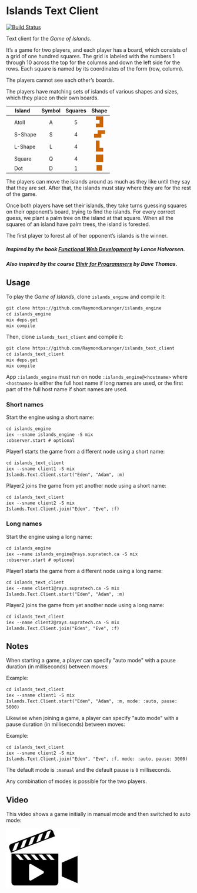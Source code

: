 # Islands Text Client

[![Build Status](https://travis-ci.org/RaymondLoranger/islands_text_client.svg?branch=master)](https://travis-ci.org/RaymondLoranger/islands_text_client)

Text client for the _Game of Islands_.

It’s a game for two players, and each player has a board, which consists of a
grid of one hundred squares. The grid is labeled with the numbers 1 through
10 across the top for the columns and down the left side for the rows. Each
square is named by its coordinates of the form (row, column).

The players cannot see each other’s boards.

The players have matching sets of islands of various shapes and sizes, which
they place on their own boards.

| Island                          | Symbol | Squares |        Shape        |
| ------------------------------- | :----: | :-----: | :-----------------: |
| &nbsp;&nbsp;&nbsp;&nbsp;Atoll   |   A    |    5    |   ![atoll][atoll]   |
| &nbsp;&nbsp;&nbsp;&nbsp;S-Shape |   S    |    4    | ![s-shape][s-shape] |
| &nbsp;&nbsp;&nbsp;&nbsp;L-Shape |   L    |    4    | ![l-shape][l-shape] |
| &nbsp;&nbsp;&nbsp;&nbsp;Square  |   Q    |    4    |  ![square][square]  |
| &nbsp;&nbsp;&nbsp;&nbsp;Dot     |   D    |    1    |     ![dot][dot]     |

The players can move the islands around as much as they like until they say
that they are set. After that, the islands must stay where they are for the
rest of the game.

Once both players have set their islands, they take turns guessing squares
on their opponent’s board, trying to find the islands. For every correct guess,
we plant a palm tree on the island at that square. When all the squares
of an island have palm trees, the island is forested.

The first player to forest all of her opponent’s islands is the winner.

##### Inspired by the book [Functional Web Development](https://pragprog.com/titles/lhelph/functional-web-development-with-elixir-otp-and-phoenix/) by Lance Halvorsen.

##### Also inspired by the course [Elixir for Programmers](https://codestool.coding-gnome.com/courses/elixir-for-programmers) by Dave Thomas.

## Usage

To play the _Game of Islands_, clone `islands_engine` and compile it:

```
git clone https://github.com/RaymondLoranger/islands_engine
cd islands_engine
mix deps.get
mix compile
```

Then, clone `islands_text_client` and compile it:

```
git clone https://github.com/RaymondLoranger/islands_text_client
cd islands_text_client
mix deps.get
mix compile
```

App `:islands_engine` must run on node `:islands_engine@<hostname>` where
`<hostname>` is either the full host name if long names are used, or the first
part of the full host name if short names are used.

### Short names

Start the engine using a short name:

```
cd islands_engine
iex --sname islands_engine -S mix
:observer.start # optional
```

Player1 starts the game from a different node using a short name:

```
cd islands_text_client
iex --sname client1 -S mix
Islands.Text.Client.start("Eden", "Adam", :m)
```

Player2 joins the game from yet another node using a short name:

```
cd islands_text_client
iex --sname client2 -S mix
Islands.Text.Client.join("Eden", "Eve", :f)
```

### Long names

Start the engine using a long name:

```
cd islands_engine
iex --name islands_engine@rays.supratech.ca -S mix
:observer.start # optional
```

Player1 starts the game from a different node using a long name:

```
cd islands_text_client
iex --name client1@rays.supratech.ca -S mix
Islands.Text.Client.start("Eden", "Adam", :m)
```

Player2 joins the game from yet another node using a long name:

```
cd islands_text_client
iex --name client2@rays.supratech.ca -S mix
Islands.Text.Client.join("Eden", "Eve", :f)
```

## Notes

When starting a game, a player can specify "auto mode" with a pause duration
(in milliseconds) between moves:

Example:

```
cd islands_text_client
iex --sname client1 -S mix
Islands.Text.Client.start("Eden", "Adam", :m, mode: :auto, pause: 5000)
```

Likewise when joining a game, a player can specify "auto mode" with a pause
duration (in milliseconds) between moves:

Example:

```
cd islands_text_client
iex --sname client2 -S mix
Islands.Text.Client.join("Eden", "Eve", :f, mode: :auto, pause: 3000)
```

The default mode is `:manual` and the default pause is `0` milliseconds.

Any combination of modes is possible for the two players.

## Video

This video shows a game initially in manual mode and then switched to auto mode:

[![Game of Islands - Video][video]][video-link]

[atoll]: assets/atoll.png
[s-shape]: assets/s-shape.png
[l-shape]: assets/l-shape.png
[square]: assets/square.png
[dot]: assets/dot.png
[video]: assets/video.jpg
[video-link]: https://photos.app.goo.gl/q2AvWisHL3Q6kcER9
